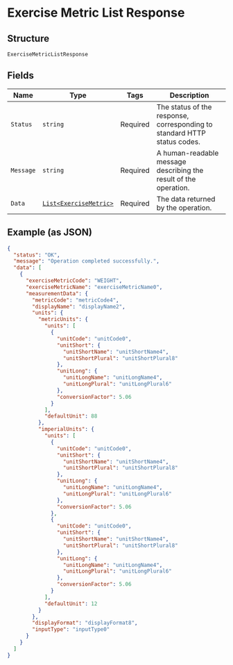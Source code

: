 
# Exercise Metric List Response

## Structure

`ExerciseMetricListResponse`

## Fields

| Name | Type | Tags | Description |
|  --- | --- | --- | --- |
| `Status` | `string` | Required | The status of the response, corresponding to standard HTTP status codes. |
| `Message` | `string` | Required | A human-readable message describing the result of the operation. |
| `Data` | [`List<ExerciseMetric>`](../../doc/models/exercise-metric.md) | Required | The data returned by the operation. |

## Example (as JSON)

```json
{
  "status": "OK",
  "message": "Operation completed successfully.",
  "data": [
    {
      "exerciseMetricCode": "WEIGHT",
      "exerciseMetricName": "exerciseMetricName0",
      "measurementData": {
        "metricCode": "metricCode4",
        "displayName": "displayName2",
        "units": {
          "metricUnits": {
            "units": [
              {
                "unitCode": "unitCode0",
                "unitShort": {
                  "unitShortName": "unitShortName4",
                  "unitShortPlural": "unitShortPlural8"
                },
                "unitLong": {
                  "unitLongName": "unitLongName4",
                  "unitLongPlural": "unitLongPlural6"
                },
                "conversionFactor": 5.06
              }
            ],
            "defaultUnit": 88
          },
          "imperialUnits": {
            "units": [
              {
                "unitCode": "unitCode0",
                "unitShort": {
                  "unitShortName": "unitShortName4",
                  "unitShortPlural": "unitShortPlural8"
                },
                "unitLong": {
                  "unitLongName": "unitLongName4",
                  "unitLongPlural": "unitLongPlural6"
                },
                "conversionFactor": 5.06
              },
              {
                "unitCode": "unitCode0",
                "unitShort": {
                  "unitShortName": "unitShortName4",
                  "unitShortPlural": "unitShortPlural8"
                },
                "unitLong": {
                  "unitLongName": "unitLongName4",
                  "unitLongPlural": "unitLongPlural6"
                },
                "conversionFactor": 5.06
              }
            ],
            "defaultUnit": 12
          }
        },
        "displayFormat": "displayFormat8",
        "inputType": "inputType0"
      }
    }
  ]
}
```

